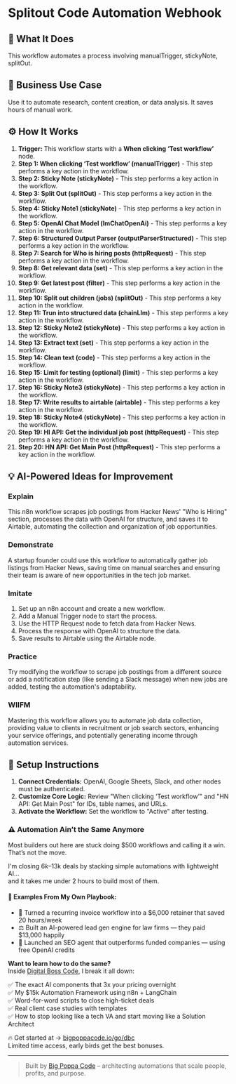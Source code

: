 # Splitout Code Automation Webhook

## 🚀 What It Does
This workflow automates a process involving manualTrigger, stickyNote, splitOut.

## 💼 Business Use Case
Use it to automate research, content creation, or data analysis. It saves hours of manual work.

## ⚙️ How It Works
1.  **Trigger:** This workflow starts with a **When clicking ‘Test workflow’** node.
2. **Step 1: When clicking ‘Test workflow’ (manualTrigger)** - This step performs a key action in the workflow.
3. **Step 2: Sticky Note (stickyNote)** - This step performs a key action in the workflow.
4. **Step 3: Split Out (splitOut)** - This step performs a key action in the workflow.
5. **Step 4: Sticky Note1 (stickyNote)** - This step performs a key action in the workflow.
6. **Step 5: OpenAI Chat Model (lmChatOpenAi)** - This step performs a key action in the workflow.
7. **Step 6: Structured Output Parser (outputParserStructured)** - This step performs a key action in the workflow.
8. **Step 7: Search for Who is hiring posts (httpRequest)** - This step performs a key action in the workflow.
9. **Step 8: Get relevant data (set)** - This step performs a key action in the workflow.
10. **Step 9: Get latest post (filter)** - This step performs a key action in the workflow.
11. **Step 10: Split out children (jobs) (splitOut)** - This step performs a key action in the workflow.
12. **Step 11: Trun into structured data (chainLlm)** - This step performs a key action in the workflow.
13. **Step 12: Sticky Note2 (stickyNote)** - This step performs a key action in the workflow.
14. **Step 13: Extract text (set)** - This step performs a key action in the workflow.
15. **Step 14: Clean text (code)** - This step performs a key action in the workflow.
16. **Step 15: Limit for testing (optional) (limit)** - This step performs a key action in the workflow.
17. **Step 16: Sticky Note3 (stickyNote)** - This step performs a key action in the workflow.
18. **Step 17: Write results to airtable (airtable)** - This step performs a key action in the workflow.
19. **Step 18: Sticky Note4 (stickyNote)** - This step performs a key action in the workflow.
20. **Step 19: HI API: Get the individual job post (httpRequest)** - This step performs a key action in the workflow.
21. **Step 20: HN API: Get Main Post (httpRequest)** - This step performs a key action in the workflow.

## 💡 AI-Powered Ideas for Improvement
### Explain
This n8n workflow scrapes job postings from Hacker News' "Who is Hiring" section, processes the data with OpenAI for structure, and saves it to Airtable, automating the collection and organization of job opportunities.

### Demonstrate
A startup founder could use this workflow to automatically gather job listings from Hacker News, saving time on manual searches and ensuring their team is aware of new opportunities in the tech job market.

### Imitate
1. Set up an n8n account and create a new workflow.
2. Add a Manual Trigger node to start the process.
3. Use the HTTP Request node to fetch data from Hacker News.
4. Process the response with OpenAI to structure the data.
5. Save results to Airtable using the Airtable node.

### Practice
Try modifying the workflow to scrape job postings from a different source or add a notification step (like sending a Slack message) when new jobs are added, testing the automation's adaptability.

### WIIFM
Mastering this workflow allows you to automate job data collection, providing value to clients in recruitment or job search sectors, enhancing your service offerings, and potentially generating income through automation services.

## 🔧 Setup Instructions
1. **Connect Credentials:** OpenAI, Google Sheets, Slack, and other nodes must be authenticated.
2. **Customize Core Logic:** Review "When clicking ‘Test workflow’" and "HN API: Get Main Post" for IDs, table names, and URLs.
3. **Activate the Workflow:** Set the workflow to "Active" after testing.

### ⚠️ Automation Ain’t the Same Anymore

Most builders out here are stuck doing $500 workflows and calling it a win.  
That’s not the move.  

I'm closing $6k–$13k deals by stacking simple automations with lightweight AI...  
and it takes me under 2 hours to build most of them.

#### 🧠 Examples From My Own Playbook:
- 🔁 Turned a recurring invoice workflow into a $6,000 retainer that saved 20 hours/week  
- ⚖️ Built an AI-powered lead gen engine for law firms — they paid $13,000 happily  
- 🚀 Launched an SEO agent that outperforms funded companies — using free OpenAI credits  

**Want to learn how to do the same?**  
Inside [Digital Boss Code](https://bigpoppacode.io/go/dbc), I break it all down:

✅ The exact AI components that 3x your pricing overnight  
✅ My $15k Automation Framework using n8n + LangChain  
✅ Word-for-word scripts to close high-ticket deals  
✅ Real client case studies with templates  
✅ How to stop looking like a tech VA and start moving like a Solution Architect  

🔥 Get started at → [bigpoppacode.io/go/dbc](https://bigpoppacode.io/go/dbc)  
Limited time access, early birds get the best bonuses.

---
> Built by [Big Poppa Code](https://bigpoppacode.io) – architecting automations that scale people, profits, and purpose.
